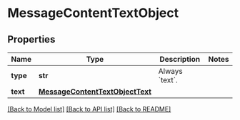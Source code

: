 # MessageContentTextObject

## Properties
Name | Type | Description | Notes
------------ | ------------- | ------------- | -------------
**type** | **str** | Always &#x60;text&#x60;. | 
**text** | [**MessageContentTextObjectText**](MessageContentTextObjectText.md) |  | 

[[Back to Model list]](../README.md#documentation-for-models) [[Back to API list]](../README.md#documentation-for-api-endpoints) [[Back to README]](../README.md)

